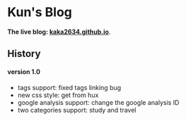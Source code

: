 # Kun's Blog

**The live blog: [kaka2634.github.io](https://kaka2634.github.io)**.

## History

#### version 1.0

+ tags support: fixed tags linking bug
+ new css style: get from hux
+ google analysis support: change the google analysis ID
+ two categories support: study and travel 


